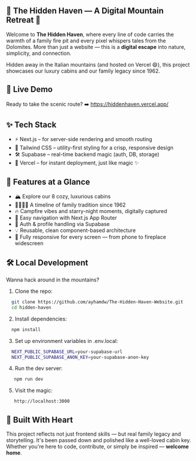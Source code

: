 🌲 The Hidden Haven — A Digital Mountain Retreat 🌲
---------------------------------------------------

Welcome to **The Hidden Haven**, where every line of code carries the warmth of a family fire pit and every pixel whispers tales from the Dolomites. More than just a website — this is a **digital escape** into nature, simplicity, and connection.

Hidden away in the Italian mountains (and hosted on Vercel 😄), this project showcases our luxury cabins and our family legacy since 1962.

🔗 Live Demo
------------
Ready to take the scenic route?
➡️ https://hiddenhaven.vercel.app/

✨ Tech Stack
-------------
- ⚡ Next.js – for server-side rendering and smooth routing
- 🎨 Tailwind CSS – utility-first styling for a crisp, responsive design
- 🛠 Supabase – real-time backend magic (auth, DB, storage)
- 🚀 Vercel – for instant deployment, just like magic ✨


🧭 Features at a Glance
------------------------
- 🏔️ Explore our 8 cozy, luxurious cabins
- 👨‍👩‍👧‍👦 A timeline of family tradition since 1962
- 🔥 Campfire vibes and starry-night moments, digitally captured
- 🧭 Easy navigation with Next.js App Router
- 🔐 Auth & profile handling via Supabase
- 💡 Reusable, clean component-based architecture
- 📱 Fully responsive for every screen — from phone to fireplace widescreen

🛠 Local Development
---------------------
Wanna hack around in the mountains?

1. Clone the repo:
 ```bash
   git clone https://github.com/ayhamdw/The-Hidden-Haven-Website.git
   cd hidden-haven
   ```
2. Install dependencies:
 ```bash
   npm install
  ```
3. Set up environment variables in .env.local:
 ```bash
   NEXT_PUBLIC_SUPABASE_URL=your-supabase-url
   NEXT_PUBLIC_SUPABASE_ANON_KEY=your-supabase-anon-key
 ```
4. Run the dev server:
  ```bash
     npm run dev
  ```

5. Visit the magic:
  ```bash
     http://localhost:3000
  ```
🧡 Built With Heart
---------------------
This project reflects not just frontend skills — but real family legacy and storytelling. It's been passed down and polished like a well-loved cabin key. Whether you're here to code, contribute, or simply be inspired — **welcome home**.
